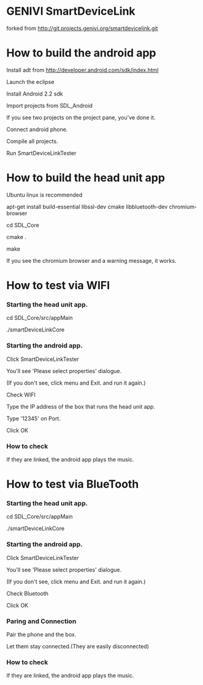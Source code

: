 GENIVI SmartDeviceLink
======================
forked from http://git.projects.genivi.org/smartdevicelink.git

How to build the android app
======================
Install adt from http://developer.android.com/sdk/index.html

Launch the eclipse

Install Android 2.2 sdk

Import projects from SDL_Android

If you see two projects on the project pane, you've done it.

Connect android phone.

Compile all projects.

Run SmartDeviceLinkTester


How to build the head unit app
======================
Ubuntu linux is recommended

apt-get install build-essential libssl-dev cmake libbluetooth-dev chromium-browser

cd SDL_Core

cmake .

make

If you see the chromium browser and a warning message, it works.

How to test via WIFI
======================
### Starting the head unit app.
cd SDL_Core/src/appMain

./smartDeviceLinkCore

### Starting the android app.
Click SmartDeviceLinkTester

You'll see 'Please select properties' dialogue.

(If you don't see, click menu and Exit. and run it again.)

Check WIFI

Type the IP address of the box that runs the head unit app.

Type '12345' on Port.

Click OK

### How to check
If they are linked, the android app plays the music.


How to test via BlueTooth
======================
### Starting the head unit app.
cd SDL_Core/src/appMain

./smartDeviceLinkCore

### Starting the android app.
Click SmartDeviceLinkTester

You'll see 'Please select properties' dialogue.

(If you don't see, click menu and Exit. and run it again.)

Check Bluetooth

Click OK

### Paring and Connection
Pair the phone and the box.

Let them stay connected.(They are easily disconnected)

### How to check
If they are linked, the android app plays the music.
